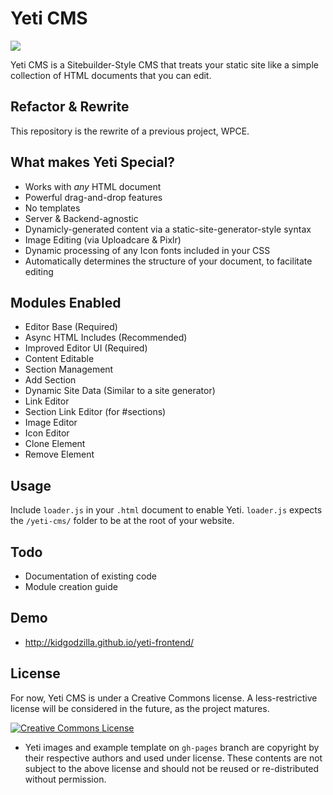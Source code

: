 # Yeti CMS
<img src="http://kidgodzilla.github.io/yeti-frontend/yeti-rotated.png">

Yeti CMS is a Sitebuilder-Style CMS that treats your static site like a simple collection of HTML documents that you can edit.

## Refactor & Rewrite
This repository is the rewrite of a previous project, WPCE.

## What makes Yeti Special?
- Works with *any* HTML document
- Powerful drag-and-drop features
- No templates
- Server & Backend-agnostic
- Dynamicly-generated content via a static-site-generator-style syntax
- Image Editing (via Uploadcare & Pixlr)
- Dynamic processing of any Icon fonts included in your CSS
- Automatically determines the structure of your document, to facilitate editing


## Modules Enabled
- Editor Base (Required)
- Async HTML Includes (Recommended)
- Improved Editor UI (Required)
- Content Editable
- Section Management
- Add Section
- Dynamic Site Data (Similar to a site generator)
- Link Editor
- Section Link Editor (for #sections)
- Image Editor
- Icon Editor
- Clone Element
- Remove Element

## Usage
Include `loader.js` in your `.html` document to enable Yeti. `loader.js` expects the `/yeti-cms/` folder to be at the root of your website.

## Todo
- Documentation of existing code
- Module creation guide

## Demo
- <a href="http://kidgodzilla.github.io/yeti-frontend/?yedit&&editing=true" target="_blank">http://kidgodzilla.github.io/yeti-frontend/</a>

## License
For now, Yeti CMS is under a Creative Commons license. A less-restrictive license will be considered in the future, as the project matures.

<a rel="license" href="http://creativecommons.org/licenses/by-sa/4.0/"><img alt="Creative Commons License" style="border-width:0" src="https://i.creativecommons.org/l/by-sa/4.0/88x31.png" /></a>

* Yeti images and example template on `gh-pages` branch are copyright by their respective authors and used under license. These contents are not subject to the above license and should not be reused or re-distributed without permission.
